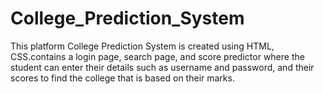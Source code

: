 # College_Prediction_System

This platform College Prediction System is created using HTML, CSS.contains a login page, search page, and score predictor where the student can enter their details such as username and password, and their scores to find the college that is based on their marks.

